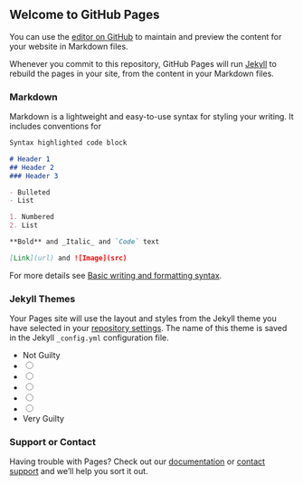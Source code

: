 ## Welcome to GitHub Pages

You can use the [editor on GitHub](https://github.com/J-Montgomery/sdo_7_quizlet/edit/gh-pages/index.md) to maintain and preview the content for your website in Markdown files.

Whenever you commit to this repository, GitHub Pages will run [Jekyll](https://jekyllrb.com/) to rebuild the pages in your site, from the content in your Markdown files.

### Markdown

Markdown is a lightweight and easy-to-use syntax for styling your writing. It includes conventions for

```markdown
Syntax highlighted code block

# Header 1
## Header 2
### Header 3

- Bulleted
- List

1. Numbered
2. List

**Bold** and _Italic_ and `Code` text

[Link](url) and ![Image](src)
```

For more details see [Basic writing and formatting syntax](https://docs.github.com/en/github/writing-on-github/getting-started-with-writing-and-formatting-on-github/basic-writing-and-formatting-syntax).

### Jekyll Themes

Your Pages site will use the layout and styles from the Jekyll theme you have selected in your [repository settings](https://github.com/J-Montgomery/sdo_7_quizlet/settings/pages). The name of this theme is saved in the Jekyll `_config.yml` configuration file.


<ul class="likert">
  <li> Not Guilty </li>
  <li><input type="radio" name="guilty" value="1" /></li>
  <li><input type="radio" name="guilty" value="2" /></li>
  <li><input type="radio" name="guilty" value="3" /></li>
  <li><input type="radio" name="guilty" value="4" /></li>
  <li><input type="radio" name="guilty" value="5" /></li>
  <li> Very Guilty </li>
</ul>

### Support or Contact

Having trouble with Pages? Check out our [documentation](https://docs.github.com/categories/github-pages-basics/) or [contact support](https://support.github.com/contact) and we’ll help you sort it out.
